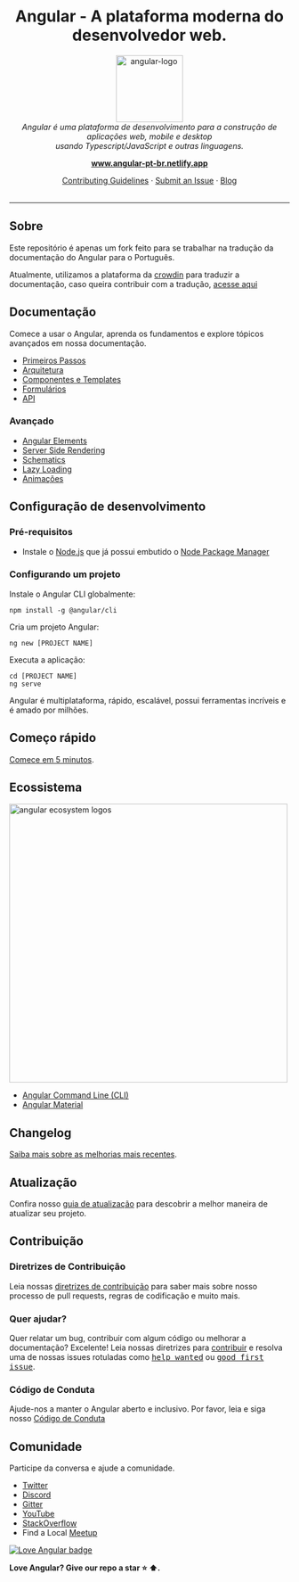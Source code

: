 <h1 align="center">Angular - A plataforma moderna do desenvolvedor web.</h1>

<p align="center">
  <img src="aio/src/assets/images/logos/angular/angular.png" alt="angular-logo" width="120px" height="120px"/>
  <br>
  <i>Angular é uma plataforma de desenvolvimento para a construção de aplicações web, mobile e desktop
    <br>usando Typescript/JavaScript e outras linguagens.</i>
  <br>
</p>

<p align="center">
  <a href="https://angular-pt-br.netlify.app/"><strong>www.angular-pt-br.netlify.app</strong></a>
  <br>
</p>

<p align="center">
  <a href="CONTRIBUTING.md">Contributing Guidelines</a>
  ·
  <a href="https://github.com/angular/angular/issues">Submit an Issue</a>
  ·
  <a href="https://blog.angular.io/">Blog</a>
  <br>
  <br>
</p>

<hr>

## Sobre

Este repositório é apenas um fork feito para se trabalhar na tradução da documentação do Angular para o Português.

Atualmente, utilizamos a plataforma da [crowdin](https://crowdin.com/) para traduzir a documentação, caso queira contribuir com a tradução, [acesse aqui](https://crowdin.com/project/angulario/pt-BR)

## Documentação

Comece a usar o Angular, aprenda os fundamentos e explore tópicos avançados em nossa documentação.

- [Primeiros Passos][quickstart]
- [Arquitetura][architecture]
- [Componentes e Templates][componentstemplates]
- [Formulários][forms]
- [API][api]

### Avançado

- [Angular Elements][angularelements]
- [Server Side Rendering][ssr]
- [Schematics][schematics]
- [Lazy Loading][lazyloading]
- [Animações][animations]

## Configuração de desenvolvimento

### Pré-requisitos

- Instale o [Node.js] que já possui embutido o [Node Package Manager][npm]

### Configurando um projeto

Instale o Angular CLI globalmente:

```
npm install -g @angular/cli
```

Cria um projeto Angular:

```
ng new [PROJECT NAME]
```

Executa a aplicação:

```
cd [PROJECT NAME]
ng serve
```

Angular é multiplataforma, rápido, escalável, possui ferramentas incríveis e é amado por milhões.

## Começo rápido

[Comece em 5 minutos][quickstart].

## Ecossistema

<p>
  <img src="/docs/images/angular-ecosystem-logos.png" alt="angular ecosystem logos" width="500px" height="auto">
</p>

- [Angular Command Line (CLI)][cli]
- [Angular Material][angularmaterial]

## Changelog

[Saiba mais sobre as melhorias mais recentes][changelog].

## Atualização

Confira nosso [guia de atualização](https://update.angular.io/) para descobrir a melhor maneira de atualizar seu projeto.

## Contribuição

### Diretrizes de Contribuição

Leia nossas [diretrizes de contribuição][contributing] para saber mais sobre nosso processo de pull requests, regras de codificação e muito mais.

### Quer ajudar?

Quer relatar um bug, contribuir com algum código ou melhorar a documentação? Excelente! Leia nossas diretrizes para [contribuir][contributing] e resolva uma de nossas issues rotuladas como <kbd>[help wanted](https://github.com/angular/angular/labels/help%20wanted)</kbd> ou <kbd>[good first issue](https://github.com/angular/angular/labels/good%20first%20issue)</kbd>.

### Código de Conduta

Ajude-nos a manter o Angular aberto e inclusivo. Por favor, leia e siga nosso [Código de Conduta][codeofconduct]

## Comunidade

Participe da conversa e ajude a comunidade.

- [Twitter][twitter]
- [Discord][discord]
- [Gitter][gitter]
- [YouTube][youtube]
- [StackOverflow][stackoverflow]
- Find a Local [Meetup][meetup]

[![Love Angular badge](https://img.shields.io/badge/angular-love-blue?logo=angular&angular=love)](https://www.github.com/angular/angular)

**Love Angular? Give our repo a star :star: :arrow_up:.**

[contributing]: CONTRIBUTING.md
[quickstart]: https://angular-pt-br.netlify.app/start
[changelog]: CHANGELOG.md
[ng]: https://angular.io
[documentation]: https://angular.io/docs
[angularmaterial]: https://material.angular.io/
[cli]: https://cli.angular.io/
[architecture]: https://angular.io/guide/architecture
[componentstemplates]: https://angular.io/guide/displaying-data
[forms]: https://angular.io/guide/forms-overview
[api]: https://angular.io/api
[angularelements]: https://angular.io/guide/elements
[ssr]: https://angular.io/guide/universal
[schematics]: https://angular.io/guide/schematics
[lazyloading]: https://angular.io/guide/lazy-loading-ngmodules
[node.js]: https://nodejs.org/
[npm]: https://www.npmjs.com/get-npm
[codeofconduct]: CODE_OF_CONDUCT.md
[twitter]: https://www.twitter.com/angular
[discord]: https://discord.gg/angular
[gitter]: https://gitter.im/angular/angular
[stackoverflow]: https://stackoverflow.com/questions/tagged/angular
[youtube]: https://youtube.com/angular
[meetup]: https://www.meetup.com/find/?keywords=angular
[animations]: https://angular.io/guide/animations
